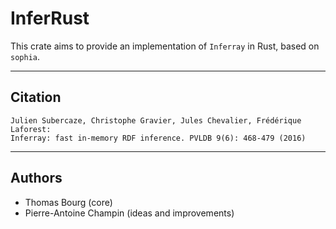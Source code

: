 # InferRust
This crate aims to provide an implementation of `Inferray` in Rust, based on `sophia`.

---------------
## Citation
```
Julien Subercaze, Christophe Gravier, Jules Chevalier, Frédérique Laforest:
Inferray: fast in-memory RDF inference. PVLDB 9(6): 468-479 (2016)
```

-----------------------
## Authors
- Thomas Bourg (core)
- Pierre-Antoine Champin (ideas and improvements)
